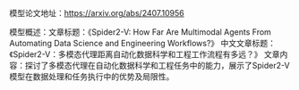 模型论文地址：https://arxiv.org/abs/2407.10956

模型概述：文章标题：《Spider2-V: How Far Are Multimodal Agents From Automating Data Science and Engineering Workflows?》
中文文章标题：《Spider2-V：多模态代理距离自动化数据科学和工程工作流程有多远？》
文章内容：探讨了多模态代理在自动化数据科学和工程任务中的能力，展示了Spider2-V模型在数据处理和任务执行中的优势及局限性。
